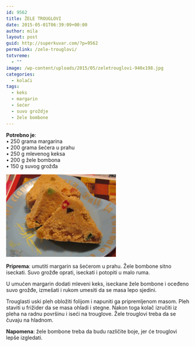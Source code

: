 ```yaml
---
id: 9562
title: ŽELE TROUGLOVI
date: 2015-05-01T06:39:09+00:00
author: mila
layout: post
guid: http://superkuvar.com/?p=9562
permalink: /zele-trouglovi/
totvreme:
  - ""
image: /wp-content/uploads/2015/05/zeletrouglovi-940x198.jpg
categories:
  - kolači
tags:
  - keks
  - margarin
  - šećer
  - suvo groždje
  - žele bombone
---
```

**Potrebno je**:  
• 250 grama margarina  
• 200 grama šećera u prahu  
• 250 g mlevenog keksa  
• 200 g žele bombona  
• 150 g suvog grožđa

[<img class="alignnone size-medium wp-image-9594" src="/wp-content/uploads/2015/05/zeletrouglovi-1024x768.jpg" alt="zeletrouglovi" width="300" height="225" />](/wp-content/uploads/2015/05/zeletrouglovi-e1430748483768.jpg)

**Priprema**: umutiti margarin sa šećerom u prahu. Žele bombone sitno iseckati. Suvo grožđe oprati, iseckati i potopiti u malo ruma.

U umućen margarin dodati mleveni keks, iseckane žele bombone i oceđeno suvo grožđe, izmešati i rukom umesiti da se masa lepo sjedini.

Trouglasti uski pleh obložiti folijom i napuniti ga pripremljenom masom. Pleh staviti u frižider da se masa ohladi i stegne. Nakon toga kolač izručiti iz pleha na radnu površinu i iseći na trouglove. Žele trouglovi treba da se čuvaju na hladnom.

**Napomena**:   žele bombone treba da budu različite boje, jer će trouglovi lepše izgledati.